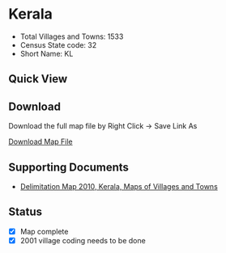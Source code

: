 # Kerala

* Total Villages and Towns: 1533
* Census State code: 32
* Short Name: KL

## Quick View
<div id="map"></div>

## Download
Download the full map file by Right Click -> Save Link As

<a class="btn btn-lg btn-success" href="https://github.com/datameet/indian_village_boundaries/raw/master/kl/kl.geojson"><i class="fa fa-github fa-2x pull-left"></i> Download Map File</a>


## Supporting Documents

- [Delimitation Map 2010, Kerala, Maps of Villages and Towns](http://delimitation.lsgkerala.gov.in/map)

## Status
- [x] Map complete
- [x] 2001 village coding needs to be done

<script type='text/javascript'>
var map_path = '../minified_maps/kl_simplified.json';
</script>
<script type='text/javascript' src="/js/extra.js"></script>
